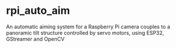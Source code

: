 # rpi_auto_aim
An automatic aiming system for a Raspberry Pi camera couples to a panoramic tilt structure controlled by servo motors, using ESP32, GStreamer and OpenCV
